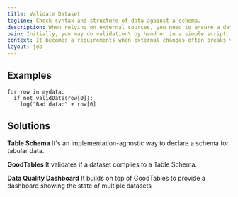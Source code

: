 ```yaml
---
title: Validate Dataset
tagline: Check syntax and structure of data against a schema.
description: When relying on external sources, you need to ensure a dataset remains valid over time.
pain: Initially, you may do validation\ by hand or in a simple script. Over time, the Frictionless Data-way is to declare expectations in a file and have a library to continuously verify that for you.
context: It becomes a requirements when external changes often breaks your pipeline.
layout: job
---
```


## Examples

```
for row in mydata:
  if not validDate(row[0]):
    log("Bad data:" + row[0]
```

## Solutions

**Table Schema**
It's an implementation-agnostic way to declare a schema for tabular data.
 
**GoodTables**
It validates if a dataset complies to a Table Schema.
 
**Data Quality Dashboard**
It builds on top of GoodTables to provide a dashboard showing the state of multiple datasets
